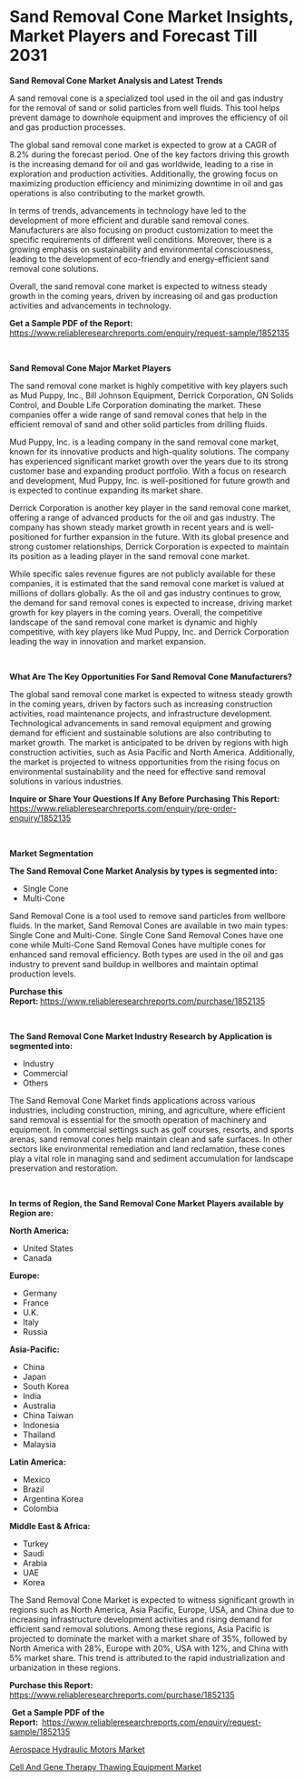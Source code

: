 <p><h1>Sand Removal Cone Market Insights, Market Players and Forecast Till 2031</h1></p><p><strong>Sand Removal Cone Market Analysis and Latest Trends</strong></p>
<p><p>A sand removal cone is a specialized tool used in the oil and gas industry for the removal of sand or solid particles from well fluids. This tool helps prevent damage to downhole equipment and improves the efficiency of oil and gas production processes.</p><p>The global sand removal cone market is expected to grow at a CAGR of 8.2% during the forecast period. One of the key factors driving this growth is the increasing demand for oil and gas worldwide, leading to a rise in exploration and production activities. Additionally, the growing focus on maximizing production efficiency and minimizing downtime in oil and gas operations is also contributing to the market growth.</p><p>In terms of trends, advancements in technology have led to the development of more efficient and durable sand removal cones. Manufacturers are also focusing on product customization to meet the specific requirements of different well conditions. Moreover, there is a growing emphasis on sustainability and environmental consciousness, leading to the development of eco-friendly and energy-efficient sand removal cone solutions.</p><p>Overall, the sand removal cone market is expected to witness steady growth in the coming years, driven by increasing oil and gas production activities and advancements in technology.</p></p>
<p><strong>Get a Sample PDF of the Report:&nbsp;</strong> <a href="https://www.reliableresearchreports.com/enquiry/request-sample/1852135">https://www.reliableresearchreports.com/enquiry/request-sample/1852135</a></p>
<p>&nbsp;</p>
<p><strong>Sand Removal Cone Major Market Players</strong></p>
<p><p>The sand removal cone market is highly competitive with key players such as Mud Puppy, Inc., Bill Johnson Equipment, Derrick Corporation, GN Solids Control, and Double Life Corporation dominating the market. These companies offer a wide range of sand removal cones that help in the efficient removal of sand and other solid particles from drilling fluids.</p><p>Mud Puppy, Inc. is a leading company in the sand removal cone market, known for its innovative products and high-quality solutions. The company has experienced significant market growth over the years due to its strong customer base and expanding product portfolio. With a focus on research and development, Mud Puppy, Inc. is well-positioned for future growth and is expected to continue expanding its market share.</p><p>Derrick Corporation is another key player in the sand removal cone market, offering a range of advanced products for the oil and gas industry. The company has shown steady market growth in recent years and is well-positioned for further expansion in the future. With its global presence and strong customer relationships, Derrick Corporation is expected to maintain its position as a leading player in the sand removal cone market.</p><p>While specific sales revenue figures are not publicly available for these companies, it is estimated that the sand removal cone market is valued at millions of dollars globally. As the oil and gas industry continues to grow, the demand for sand removal cones is expected to increase, driving market growth for key players in the coming years. Overall, the competitive landscape of the sand removal cone market is dynamic and highly competitive, with key players like Mud Puppy, Inc. and Derrick Corporation leading the way in innovation and market expansion.</p></p>
<p>&nbsp;</p>
<p><strong>What Are The Key Opportunities For Sand Removal Cone Manufacturers?</strong></p>
<p><p>The global sand removal cone market is expected to witness steady growth in the coming years, driven by factors such as increasing construction activities, road maintenance projects, and infrastructure development. Technological advancements in sand removal equipment and growing demand for efficient and sustainable solutions are also contributing to market growth. The market is anticipated to be driven by regions with high construction activities, such as Asia Pacific and North America. Additionally, the market is projected to witness opportunities from the rising focus on environmental sustainability and the need for effective sand removal solutions in various industries.</p></p>
<p><strong>Inquire or Share Your Questions If Any Before Purchasing This Report:</strong> <a href="https://www.reliableresearchreports.com/enquiry/pre-order-enquiry/1852135">https://www.reliableresearchreports.com/enquiry/pre-order-enquiry/1852135</a></p>
<p>&nbsp;</p>
<p><strong>Market Segmentation</strong></p>
<p><strong>The Sand Removal Cone Market Analysis by types is segmented into:</strong></p>
<p><ul><li>Single Cone</li><li>Multi-Cone</li></ul></p>
<p><p>Sand Removal Cone is a tool used to remove sand particles from wellbore fluids. In the market, Sand Removal Cones are available in two main types: Single Cone and Multi-Cone. Single Cone Sand Removal Cones have one cone while Multi-Cone Sand Removal Cones have multiple cones for enhanced sand removal efficiency. Both types are used in the oil and gas industry to prevent sand buildup in wellbores and maintain optimal production levels.</p></p>
<p><strong>Purchase this Report:&nbsp;</strong><a href="https://www.reliableresearchreports.com/purchase/1852135">https://www.reliableresearchreports.com/purchase/1852135</a></p>
<p>&nbsp;</p>
<p><strong>The Sand Removal Cone Market Industry Research by Application is segmented into:</strong></p>
<p><ul><li>Industry</li><li>Commercial</li><li>Others</li></ul></p>
<p><p>The Sand Removal Cone Market finds applications across various industries, including construction, mining, and agriculture, where efficient sand removal is essential for the smooth operation of machinery and equipment. In commercial settings such as golf courses, resorts, and sports arenas, sand removal cones help maintain clean and safe surfaces. In other sectors like environmental remediation and land reclamation, these cones play a vital role in managing sand and sediment accumulation for landscape preservation and restoration.</p></p>
<p>&nbsp;</p>
<p><strong>In terms of Region, the Sand Removal Cone Market Players available by Region are:</strong></p>
<p>
    <p> <strong> North America: </strong>
        <ul>
            <li>United States</li>
            <li>Canada</li>
        </ul>
        </p> 
    <p> <strong> Europe: </strong>
        <ul>
            <li>Germany</li>
            <li>France</li>
            <li>U.K.</li>
            <li>Italy</li>
            <li>Russia</li>
        </ul>
        </p> 
    <p> <strong> Asia-Pacific: </strong>
        <ul>
            <li>China</li>
            <li>Japan</li>
            <li>South Korea</li>
            <li>India</li>
            <li>Australia</li>
            <li>China Taiwan</li>
            <li>Indonesia</li>
            <li>Thailand</li>
            <li>Malaysia</li>
        </ul>
        </p> 
    <p> <strong> Latin America: </strong>
        <ul>
            <li>Mexico</li>
            <li>Brazil</li>
            <li>Argentina Korea</li>
            <li>Colombia</li>
        </ul>
        </p> 
    <p> <strong> Middle East & Africa: </strong>
        <ul>
            <li>Turkey</li>
            <li>Saudi</li>
            <li>Arabia</li>
            <li>UAE</li>
            <li>Korea</li>
        </ul>
    </p>
    </p>
<p><p>The Sand Removal Cone Market is expected to witness significant growth in regions such as North America, Asia Pacific, Europe, USA, and China due to increasing infrastructure development activities and rising demand for efficient sand removal solutions. Among these regions, Asia Pacific is projected to dominate the market with a market share of 35%, followed by North America with 28%, Europe with 20%, USA with 12%, and China with 5% market share. This trend is attributed to the rapid industrialization and urbanization in these regions.</p></p>
<p><strong>Purchase this Report: </strong><a href="https://www.reliableresearchreports.com/purchase/1852135">https://www.reliableresearchreports.com/purchase/1852135</a></p>
<p>&nbsp;<strong>Get a Sample PDF of the Report:&nbsp;&nbsp;</strong><a href="https://www.reliableresearchreports.com/enquiry/request-sample/1852135">https://www.reliableresearchreports.com/enquiry/request-sample/1852135</a></p>
<p><strong></strong></p>
<p><p><a href="https://issuu.com/reportprime-2/docs/aerospace-hydraulic-motors-market-size-2030.pptx">Aerospace Hydraulic Motors Market</a></p><p><a href="https://issuu.com/reportprime-2/docs/cell-and-gene-therapy-thawing-equipment-market-siz">Cell And Gene Therapy Thawing Equipment Market</a></p></p>